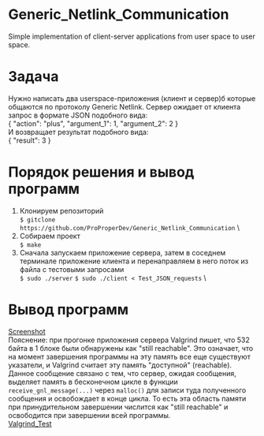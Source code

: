 # Generic_Netlink_Communication
Simple implementation of client-server applications from user space to user space.
# Задача
Нужно написать два userspace-приложения (клиент и сервер)б которые общаются по протоколу Generic Netlink.
Сервер ожидает от клиента запрос в формате JSON подобного вида:  \
{ "action": "plus", "argument_1": 1, "argument_2": 2 }  \
И возвращает результат подобного вида: \
{ "result": 3 }
# Порядок решения и вывод программ
1. Клонируем репозиторий  \
`$ gitclone https://github.com/ProProperDev/Generic_Netlink_Communication`  \
2. Собираем проект  \
`$ make`
3. Сначала запускаем приложение сервера, затем в соседнем терминале приложение клиента и перенаправляем в него поток из файла с тестовыми запросами \
`$ sudo ./server`
`$ sudo ./client < Test_JSON_requests`  \
# Вывод программ
[Screenshot](https://github.com/ProProperDev/Generic_Netlink_Communication/blob/main/Screenshots/workscreen.png)  \
Пояснение: при прогонке приложения сервера Valgrind пишет, что 532 байта в 1 блоке были обнаружены как "still reachable". Это означает, что на момент завершения программы на эту память все еще существуют указатели, и Valgrind считает эту память "доступной" (reachable). Данное сообщение связано с тем, что сервер, ожидая сообщения, выделяет память в бесконечном цикле в функции `receive_gnl_message(...)` через `malloc()` для записи туда полученного сообщения и освобождает в конце цикла. То есть эта область памяти при принудительном завершении числится как "still reachable" и освободится при завершении всей программы.  \
[Valgrind_Test](https://github.com/ProProperDev/Generic_Netlink_Communication/blob/main/Screenshots/valgrind_expl.png)
